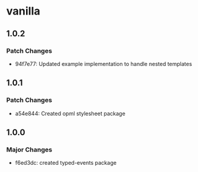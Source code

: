 # vanilla

## 1.0.2

### Patch Changes

- 94f7e77: Updated example implementation to handle nested templates

## 1.0.1

### Patch Changes

- a54e844: Created opml stylesheet package

## 1.0.0

### Major Changes

- f6ed3dc: created typed-events package
